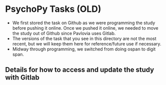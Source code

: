 # PsychoPy Tasks (OLD)

- We first stored the task on Github as we were programming the study before pushing it online. Once we pushed it online, we needed to move the study out of Github since Pavlovia uses Gitlab.
- The versions of the task that you see in this directory are not the most recent, but we will keep them here for reference/future use if necessary.
- Midway through programming, we switched from doing ospan to digit span.



## Details for how to access and update the study with Gitlab